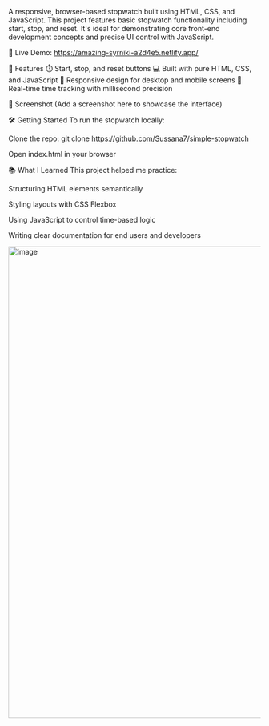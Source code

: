 A responsive, browser-based stopwatch built using HTML, CSS, and JavaScript. This project features basic stopwatch functionality including start, stop, and reset. It's ideal for demonstrating core front-end development concepts and precise UI control with JavaScript.

🔗 Live Demo: https://amazing-syrniki-a2d4e5.netlify.app/

🚀 Features
⏱️ Start, stop, and reset buttons
💻 Built with pure HTML, CSS, and JavaScript
📱 Responsive design for desktop and mobile screens
🔄 Real-time time tracking with millisecond precision

📸 Screenshot
(Add a screenshot here to showcase the interface)

🛠️ Getting Started
To run the stopwatch locally:

Clone the repo:
git clone https://github.com/Sussana7/simple-stopwatch

Open index.html in your browser

📚 What I Learned
This project helped me practice:

Structuring HTML elements semantically

Styling layouts with CSS Flexbox

Using JavaScript to control time-based logic

Writing clear documentation for end users and developers

<img width="943" alt="image" src="https://github.com/user-attachments/assets/d7a63a52-2dd6-4a3d-854b-49f8fef6e817" />
